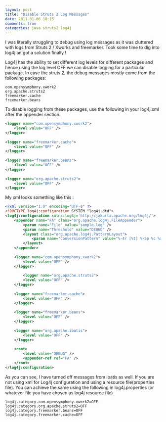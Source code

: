 ```yaml
---
layout: post
title: "Disable Struts 2 Log Messages"
date: 2011-01-06 18:15
comments: true
categories: java struts2 log4j
---
```


I was literally struggling to debug using log messages as it was cluttered with logs from Struts 2 / Xworks and freemarker.
Took some time to dig into log4j an got a solution finally !

Log4j has the ability to set different log levels for different packages and hence using the log level OFF we can disable logging for a particular package.
In case the struts 2, the debug messages mostly come from the following packages:

```
com.opensymphony.xwork2
org.apache.struts2
freemarker.cache
freemarker.beans
```

To disable logging from these packages, use the following in your log4j.xml after the appender section.

```xml
<logger name="com.opensymphony.xwork2">
    <level value="OFF" />
</logger>
 
<logger name="freemarker.cache">
    <level value="OFF" />
</logger>
 
<logger name="freemarker.beans">
    <level value="OFF" />
</logger>
 
<logger name="org.apache.struts2">
    <level value="OFF" />
</logger>
```

My xml looks something like this :

```xml
<?xml version="1.0" encoding="UTF-8" ?>
<!DOCTYPE log4j:configuration SYSTEM "log4j.dtd">
<log4j:configuration xmlns:log4j='http://jakarta.apache.org/log4j/'>
    <appender name="FA" class="org.apache.log4j.FileAppender">
        <param name="File" value="sample.log" />
        <param name="Threshold" value="DEBUG" />
        <layout class="org.apache.log4j.PatternLayout">
            <param name="ConversionPattern" value="%-4r [%t] %-5p %c %x - %m%n" />
        </layout>
    </appender>
 
    <logger name="com.opensymphony.xwork2">
        <level value="OFF" />
    </logger>
 
        <logger name="org.apache.struts2">
        <level value="OFF" />
    </logger>
 
    <logger name="freemarker.cache">
        <level value="OFF" />
    </logger>
 
    <logger name="freemarker.beans">
        <level value="OFF" />
    </logger>
 
    <logger name="org.apache.ibatis">
        <level value="OFF" />
    </logger>
 
    <root>
        <level value="DEBUG" />
        <appender-ref ref="FA" />
    </root>
</log4j:configuration>
```

As you can see, I have turned off messages from ibatis as well.
If you are not using xml for Log4j configuration and using a resource file(properties file).
You can achieve the same using the following in log4j.properties (or whatever file you have chosen as log4j resource file)

```
log4j.category.com.opensymphony.xwork2=OFF
log4j.category.org.apache.struts2=OFF
log4j.category.freemarker.beans=OFF
log4j.category.freemarker.cache=OFF
```
